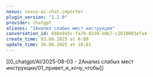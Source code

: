 ```yaml
---
nexus: nexus-ai-chat-importer
plugin_version: "1.2.0"
provider: chatgpt
aliases: "2Анализ слабых мест инструкции"
conversation_id: 688e9a5c-fa70-8330-b0b7-c2b10003efa4
create_time: 03.08.2025 at 6:08
update_time: 30.08.2025 at 10:01
---
```

[[0_chatgpt/AI/2025-08-03 - 2Анализ слабых мест инструкции/01_привет_я_хочу_чтобы]]
